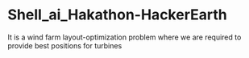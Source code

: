 # Shell_ai_Hakathon-HackerEarth
It is a wind farm layout-optimization problem where we are required to provide best positions for turbines 
